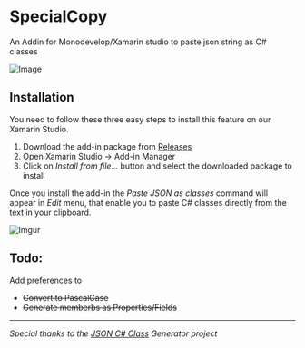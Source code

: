 SpecialCopy
=========================

An Addin for Monodevelop/Xamarin studio to paste json string as C# classes

![Image](http://i.imgur.com/7DJ8UL7.png)


## Installation
You need to follow these three easy steps to install this feature on our Xamarin Studio.

1. Download the add-in package from [Releases](https://github.com/prashantvc/SpecialCopy/releases/tag/v0.2)
2. Open Xamarin Studio -> Add-in Manager 
3. Click on _Install from file..._ button and select the downloaded package to install

Once you install the add-in the _Paste JSON as classes_ command will appear in _Edit_ menu, that enable you to paste C# classes directly from the text in your clipboard.

![Imgur](http://i.imgur.com/Cmbd48u.png)

## Todo:
 Add preferences to
 - ~~Convert to PascalCase~~
 - ~~Generate memberbs as Properties/Fields~~
 
 
-----
 _Special thanks to the [JSON C# Class](http://jsonclassgenerator.codeplex.com/) Generator project_
 
 
